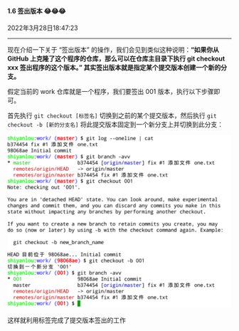 #### 1.6 签出版本  😂😂😂

2022年3月28日18:47:23

---

现在介绍一下关于 “签出版本” 的操作，我们会见到类似这种说明：**“如果你从 GitHub 上克隆了这个程序的仓库，那么可以在仓库主目录下执行 git checkout xxx 签出程序的这个版本。” 其实签出版本就是指定某个提交版本创建一个新的分支。**

假定当前的 work 仓库就是一个程序，我们要签出 001 版本，执行以下步骤即可。

首先执行 `git checkout [标签名]` 切换到之前的某个提交版本，然后执行 `git checkout -b [新的分支名]` 将此提交版本固定到一个新分支上并切换到此分支：

![此处输入图片的描述](6.6_签出版本.assets/document-uid310176labid10349timestamp1553933619122.png)

这样就利用标签完成了提交版本签出的工作